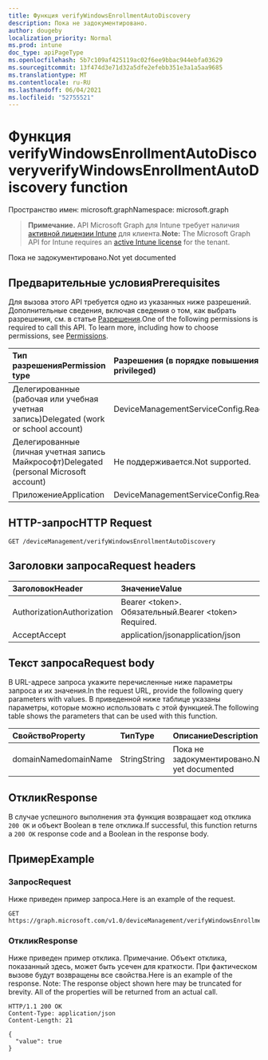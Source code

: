 ```yaml
---
title: Функция verifyWindowsEnrollmentAutoDiscovery
description: Пока не задокументировано.
author: dougeby
localization_priority: Normal
ms.prod: intune
doc_type: apiPageType
ms.openlocfilehash: 5b7c109af425119ac02f6ee9bbac944ebfa03629
ms.sourcegitcommit: 13f474d3e71d32a5dfe2efebb351e3a1a5aa9685
ms.translationtype: MT
ms.contentlocale: ru-RU
ms.lasthandoff: 06/04/2021
ms.locfileid: "52755521"
---
```

# <a name="verifywindowsenrollmentautodiscovery-function"></a><span data-ttu-id="58c5e-103">Функция verifyWindowsEnrollmentAutoDiscovery</span><span class="sxs-lookup"><span data-stu-id="58c5e-103">verifyWindowsEnrollmentAutoDiscovery function</span></span>

<span data-ttu-id="58c5e-104">Пространство имен: microsoft.graph</span><span class="sxs-lookup"><span data-stu-id="58c5e-104">Namespace: microsoft.graph</span></span>

> <span data-ttu-id="58c5e-105">**Примечание.** API Microsoft Graph для Intune требует наличия [активной лицензии Intune](https://go.microsoft.com/fwlink/?linkid=839381) для клиента.</span><span class="sxs-lookup"><span data-stu-id="58c5e-105">**Note:** The Microsoft Graph API for Intune requires an [active Intune license](https://go.microsoft.com/fwlink/?linkid=839381) for the tenant.</span></span>

<span data-ttu-id="58c5e-106">Пока не задокументировано.</span><span class="sxs-lookup"><span data-stu-id="58c5e-106">Not yet documented</span></span>

## <a name="prerequisites"></a><span data-ttu-id="58c5e-107">Предварительные условия</span><span class="sxs-lookup"><span data-stu-id="58c5e-107">Prerequisites</span></span>
<span data-ttu-id="58c5e-p101">Для вызова этого API требуется одно из указанных ниже разрешений. Дополнительные сведения, включая сведения о том, как выбрать разрешения, см. в статье [Разрешения](/graph/permissions-reference).</span><span class="sxs-lookup"><span data-stu-id="58c5e-p101">One of the following permissions is required to call this API. To learn more, including how to choose permissions, see [Permissions](/graph/permissions-reference).</span></span>

|<span data-ttu-id="58c5e-110">Тип разрешения</span><span class="sxs-lookup"><span data-stu-id="58c5e-110">Permission type</span></span>|<span data-ttu-id="58c5e-111">Разрешения (в порядке повышения привилегий)</span><span class="sxs-lookup"><span data-stu-id="58c5e-111">Permissions (from least to most privileged)</span></span>|
|:---|:---|
|<span data-ttu-id="58c5e-112">Делегированные (рабочая или учебная учетная запись)</span><span class="sxs-lookup"><span data-stu-id="58c5e-112">Delegated (work or school account)</span></span>|<span data-ttu-id="58c5e-113">DeviceManagementServiceConfig.ReadWrite.All</span><span class="sxs-lookup"><span data-stu-id="58c5e-113">DeviceManagementServiceConfig.ReadWrite.All</span></span>|
|<span data-ttu-id="58c5e-114">Делегированные (личная учетная запись Майкрософт)</span><span class="sxs-lookup"><span data-stu-id="58c5e-114">Delegated (personal Microsoft account)</span></span>|<span data-ttu-id="58c5e-115">Не поддерживается.</span><span class="sxs-lookup"><span data-stu-id="58c5e-115">Not supported.</span></span>|
|<span data-ttu-id="58c5e-116">Приложение</span><span class="sxs-lookup"><span data-stu-id="58c5e-116">Application</span></span>|<span data-ttu-id="58c5e-117">DeviceManagementServiceConfig.ReadWrite.All</span><span class="sxs-lookup"><span data-stu-id="58c5e-117">DeviceManagementServiceConfig.ReadWrite.All</span></span>|

## <a name="http-request"></a><span data-ttu-id="58c5e-118">HTTP-запрос</span><span class="sxs-lookup"><span data-stu-id="58c5e-118">HTTP Request</span></span>
<!-- {
  "blockType": "ignored"
}
-->
``` http
GET /deviceManagement/verifyWindowsEnrollmentAutoDiscovery
```

## <a name="request-headers"></a><span data-ttu-id="58c5e-119">Заголовки запроса</span><span class="sxs-lookup"><span data-stu-id="58c5e-119">Request headers</span></span>
|<span data-ttu-id="58c5e-120">Заголовок</span><span class="sxs-lookup"><span data-stu-id="58c5e-120">Header</span></span>|<span data-ttu-id="58c5e-121">Значение</span><span class="sxs-lookup"><span data-stu-id="58c5e-121">Value</span></span>|
|:---|:---|
|<span data-ttu-id="58c5e-122">Authorization</span><span class="sxs-lookup"><span data-stu-id="58c5e-122">Authorization</span></span>|<span data-ttu-id="58c5e-123">Bearer &lt;token&gt;. Обязательный.</span><span class="sxs-lookup"><span data-stu-id="58c5e-123">Bearer &lt;token&gt; Required.</span></span>|
|<span data-ttu-id="58c5e-124">Accept</span><span class="sxs-lookup"><span data-stu-id="58c5e-124">Accept</span></span>|<span data-ttu-id="58c5e-125">application/json</span><span class="sxs-lookup"><span data-stu-id="58c5e-125">application/json</span></span>|

## <a name="request-body"></a><span data-ttu-id="58c5e-126">Текст запроса</span><span class="sxs-lookup"><span data-stu-id="58c5e-126">Request body</span></span>
<span data-ttu-id="58c5e-127">В URL-адресе запроса укажите перечисленные ниже параметры запроса и их значения.</span><span class="sxs-lookup"><span data-stu-id="58c5e-127">In the request URL, provide the following query parameters with values.</span></span>
<span data-ttu-id="58c5e-128">В приведенной ниже таблице указаны параметры, которые можно использовать с этой функцией.</span><span class="sxs-lookup"><span data-stu-id="58c5e-128">The following table shows the parameters that can be used with this function.</span></span>

|<span data-ttu-id="58c5e-129">Свойство</span><span class="sxs-lookup"><span data-stu-id="58c5e-129">Property</span></span>|<span data-ttu-id="58c5e-130">Тип</span><span class="sxs-lookup"><span data-stu-id="58c5e-130">Type</span></span>|<span data-ttu-id="58c5e-131">Описание</span><span class="sxs-lookup"><span data-stu-id="58c5e-131">Description</span></span>|
|:---|:---|:---|
|<span data-ttu-id="58c5e-132">domainName</span><span class="sxs-lookup"><span data-stu-id="58c5e-132">domainName</span></span>|<span data-ttu-id="58c5e-133">String</span><span class="sxs-lookup"><span data-stu-id="58c5e-133">String</span></span>|<span data-ttu-id="58c5e-134">Пока не задокументировано.</span><span class="sxs-lookup"><span data-stu-id="58c5e-134">Not yet documented</span></span>|



## <a name="response"></a><span data-ttu-id="58c5e-135">Отклик</span><span class="sxs-lookup"><span data-stu-id="58c5e-135">Response</span></span>
<span data-ttu-id="58c5e-136">В случае успешного выполнения эта функция возвращает код отклика `200 OK` и объект Boolean в теле отклика.</span><span class="sxs-lookup"><span data-stu-id="58c5e-136">If successful, this function returns a `200 OK` response code and a Boolean in the response body.</span></span>

## <a name="example"></a><span data-ttu-id="58c5e-137">Пример</span><span class="sxs-lookup"><span data-stu-id="58c5e-137">Example</span></span>

### <a name="request"></a><span data-ttu-id="58c5e-138">Запрос</span><span class="sxs-lookup"><span data-stu-id="58c5e-138">Request</span></span>
<span data-ttu-id="58c5e-139">Ниже приведен пример запроса.</span><span class="sxs-lookup"><span data-stu-id="58c5e-139">Here is an example of the request.</span></span>
``` http
GET https://graph.microsoft.com/v1.0/deviceManagement/verifyWindowsEnrollmentAutoDiscovery(domainName='parameterValue')
```

### <a name="response"></a><span data-ttu-id="58c5e-140">Отклик</span><span class="sxs-lookup"><span data-stu-id="58c5e-140">Response</span></span>
<span data-ttu-id="58c5e-p103">Ниже приведен пример отклика. Примечание. Объект отклика, показанный здесь, может быть усечен для краткости. При фактическом вызове будут возвращены все свойства.</span><span class="sxs-lookup"><span data-stu-id="58c5e-p103">Here is an example of the response. Note: The response object shown here may be truncated for brevity. All of the properties will be returned from an actual call.</span></span>
``` http
HTTP/1.1 200 OK
Content-Type: application/json
Content-Length: 21

{
  "value": true
}
```




